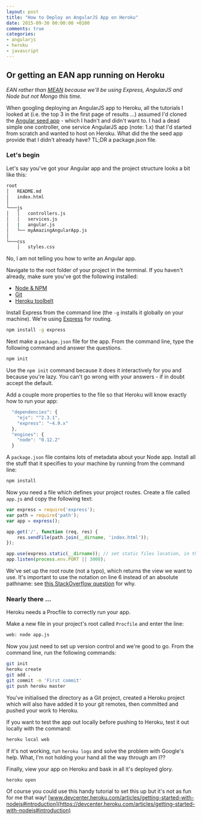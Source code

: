 ```yaml
---
layout: post
title: "How to Deploy an AngularJS App on Heroku"
date: 2015-09-30 00:00:00 +0100
comments: true
categories:
- angularjs
- heroku
- javascript
---
```


## Or getting an EAN app running on Heroku

_EAN rather than [MEAN](http://mean.io/) because we'll be using Express, AngularJS and Node but not Mongo this time._

When googling deploying an AngularJS app to Heroku, all the tutorials I looked at (i.e. the top 3 in the first page of results ...) assumed I'd cloned the [Angular seed app](https://github.com/angular/angular-seed) - which I hadn't and didn't want to. I had a dead simple one controller, one service AngularJS app (note: 1.x) that I'd started from scratch and wanted to host on Heroku. What did the the seed app provide that I didn't already have? TL;DR a package.json file.

### Let's begin

Let's say you've got your Angular app and the project structure looks a bit like this:

```bash
root
│   README.md
│   index.html
│
└───js
│   │   controllers.js
│   │   services.js
│   |   angular.js
│   └── myAmazingAngularApp.js
│
└───css
    │   styles.css
```

No, I am not telling you how to write an Angular app.

Navigate to the root folder of your project in the terminal. If you haven't already, make sure you've got the following installed:

* [Node & NPM](https://nodejs.org/en/)
* [Git](https://git-scm.com/downloads)
* [Heroku toolbelt](https://toolbelt.heroku.com/)

Install Express from the command line (the `-g` installs it globally on your machine). We're using [Express](http://expressjs.com/) for routing.

```bash
npm install -g express
```

Next make a `package.json` file for the app. From the command line, type the following command and answer the questions.

```bash
npm init
```

Use the `npm init` command because it does it interactively for you and because you're lazy. You can't go wrong with your answers - if in doubt accept the default.

Add a couple more properties to the file so that Heroku will know exactly how to run your app:

```javascript
  "dependencies": {
    "ejs": "^2.3.1",
    "express": "~4.9.x"
  },
  "engines": {
    "node": "0.12.2"
  }
```

A `package.json` file contains lots of metadata about your Node app. Install all the stuff that it specifies to your machine by running from the command line:

```bash
npm install
```

Now you need a file which defines your project routes. Create a file called `app.js` and copy the following text:

```javascript
var express = require('express');
var path = require('path');
var app = express();

app.get('/', function (req, res) {
	res.sendFile(path.join(__dirname, 'index.html'));
});

app.use(express.static(__dirname)); // set static files location, in this case the route, add a file name if not
app.listen(process.env.PORT || 3000);
```

We've set up the root route (not a typo), which returns the view we want to use. It's important to use the notation on line 6 instead of an absolute pathname: see [this StackOverflow question](http://stackoverflow.com/questions/25463423/res-sendfile-absolute-path) for why.

### Nearly there ...

Heroku needs a Procfile to correctly run your app.

Make a new file in your project's root called `Procfile` and enter the line:

```bash
web: node app.js
```

Now you just need to set up version control and we're good to go. From the command line, run the following commands:

```bash
git init
heroku create
git add .
git commit -m 'First commit'
git push heroku master
```

You've initialised the directory as a Git project, created a Heroku project which will also have added it to your git remotes, then committed and pushed your work to Heroku.

If you want to test the app out locally before pushing to Heroku, test it out locally with the command:

```bash
heroku local web
```

If it's not working, run `heroku logs` and solve the problem with Google's help. What, I'm not holding your hand all the way through am I??

Finally, view your app on Heroku and bask in all it's deployed glory.

```bash
heroku open
```

Of course you could use this handy tutorial to set this up but it's not as fun for me that way! [www.devcenter.heroku.com/articles/getting-started-with-nodejs#introduction](https://devcenter.heroku.com/articles/getting-started-with-nodejs#introduction)
